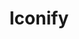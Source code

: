 ---
codehost: https://github.com/https://github.com/iconify
logohandle: iconifydesign
sort: iconify
title: Iconify
website: https://iconify.design/
---